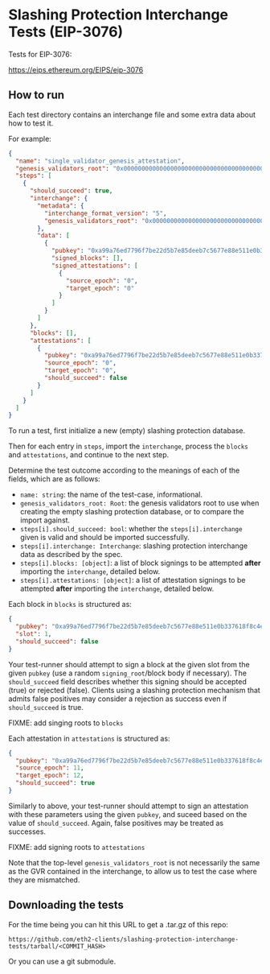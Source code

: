 # Slashing Protection Interchange Tests (EIP-3076)

Tests for EIP-3076:

https://eips.ethereum.org/EIPS/eip-3076

## How to run

Each test directory contains an interchange file and some extra data about how to test it.

For example:

```json
{
  "name": "single_validator_genesis_attestation",
  "genesis_validators_root": "0x0000000000000000000000000000000000000000000000000000000000000000",
  "steps": [
    {
      "should_succeed": true,
      "interchange": {
        "metadata": {
          "interchange_format_version": "5",
          "genesis_validators_root": "0x0000000000000000000000000000000000000000000000000000000000000000"
        },
        "data": [
          {
            "pubkey": "0xa99a76ed7796f7be22d5b7e85deeb7c5677e88e511e0b337618f8c4eb61349b4bf2d153f649f7b53359fe8b94a38e44c",
            "signed_blocks": [],
            "signed_attestations": [
              {
                "source_epoch": "0",
                "target_epoch": "0"
              }
            ]
          }
        ]
      },
      "blocks": [],
      "attestations": [
        {
          "pubkey": "0xa99a76ed7796f7be22d5b7e85deeb7c5677e88e511e0b337618f8c4eb61349b4bf2d153f649f7b53359fe8b94a38e44c",
          "source_epoch": "0",
          "target_epoch": "0",
          "should_succeed": false
        }
      ]
    }
  ]
}
```

To run a test, first initialize a new (empty) slashing protection database.

Then for each entry in `steps`, import the `interchange`, process the `blocks` and `attestations`,
and continue to the next step.

Determine the test outcome according to the meanings of each of the fields,
which are as follows:

* `name: string`: the name of the test-case, informational.
* `genesis_validators_root: Root`: the genesis validators root to use when
  creating the empty slashing protection database, or to compare the import
  against.
* `steps[i].should_succeed: bool`: whether the `steps[i].interchange` given is valid and should
  be imported successfully.
* `steps[i].interchange: Interchange`: slashing protection interchange data as described
  by the spec.
* `steps[i].blocks: [object]`: a list of block signings to be attempted **after**
  importing the `interchange`, detailed below.
* `steps[i].attestations: [object]`: a list of attestation signings to be attempted **after**
  importing the `interchange`, detailed below.

Each block in `blocks` is structured as:

```json
{
  "pubkey": "0xa99a76ed7796f7be22d5b7e85deeb7c5677e88e511e0b337618f8c4eb61349b4bf2d153f649f7b53359fe8b94a38e44c",
  "slot": 1,
  "should_succeed": false
}
```

Your test-runner should attempt to sign a block at the given slot from the
given `pubkey` (use a random `signing_root`/block body if necessary). The
`should_succeed` field describes whether this signing should be accepted (true)
or rejected (false). Clients using a slashing protection mechanism that admits
false positives may consider a rejection as success even if `should_succeed` is
true.

FIXME: add singing roots to `blocks`

Each attestation in `attestations` is structured as:

```json
{
  "pubkey": "0xa99a76ed7796f7be22d5b7e85deeb7c5677e88e511e0b337618f8c4eb61349b4bf2d153f649f7b53359fe8b94a38e44c",
  "source_epoch": 11,
  "target_epoch": 12,
  "should_succeed": true
}
```

Similarly to above, your test-runner should attempt to sign an attestation with these parameters
using the given `pubkey`, and suceed based on the value of `should_succeed`. Again, false positives
may be treated as successes.

FIXME: add signing roots to `attestations`

Note that the top-level `genesis_validators_root` is not necessarily the same
as the GVR contained in the interchange, to allow us to test the case where
they are mismatched.

## Downloading the tests

For the time being you can hit this URL to get a .tar.gz of this repo:

```
https://github.com/eth2-clients/slashing-protection-interchange-tests/tarball/<COMMIT_HASH>
```

Or you can use a git submodule.
